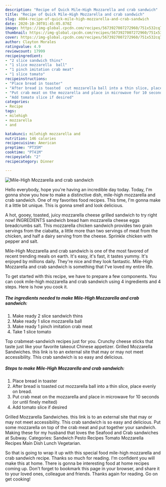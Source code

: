 ```yaml
---
description: "Recipe of Quick Mile-High Mozzarella and crab sandwich"
title: "Recipe of Quick Mile-High Mozzarella and crab sandwich"
slug: 4004-recipe-of-quick-mile-high-mozzarella-and-crab-sandwich
date: 2020-10-30T01:45:05.870Z
image: https://img-global.cpcdn.com/recipes/5673927007272960/751x532cq70/mile-high-mozzarella-and-crab-sandwich-recipe-main-photo.jpg
thumbnail: https://img-global.cpcdn.com/recipes/5673927007272960/751x532cq70/mile-high-mozzarella-and-crab-sandwich-recipe-main-photo.jpg
cover: https://img-global.cpcdn.com/recipes/5673927007272960/751x532cq70/mile-high-mozzarella-and-crab-sandwich-recipe-main-photo.jpg
author: Clayton Morales
ratingvalue: 4.9
reviewcount: 17999
recipeingredient:
- "2 slice sandwich thins"
- "1 slice mozzarella  ball"
- "1 pinch imitation crab meat"
- "1 slice tomato"
recipeinstructions:
- "Place bread in toaster"
- "After bread is toasted  cut mozzarella ball into a thin slice, place evenly on bread."
- "Put crab meat on the mozzarella and place in microwave for 10 seconds (or until finely melted)"
- "Add tomato slice if desired"
categories:
- Recipe
tags:
- milehigh
- mozzarella
- and

katakunci: milehigh mozzarella and 
nutrition: 146 calories
recipecuisine: American
preptime: "PT35M"
cooktime: "PT41M"
recipeyield: "2"
recipecategory: Dinner

---
```



![Mile-High Mozzarella and crab sandwich](https://img-global.cpcdn.com/recipes/5673927007272960/751x532cq70/mile-high-mozzarella-and-crab-sandwich-recipe-main-photo.jpg)

Hello everybody, hope you're having an incredible day today. Today, I'm gonna show you how to make a distinctive dish, mile-high mozzarella and crab sandwich. One of my favorites food recipes. This time, I'm gonna make it a little bit unique. This is gonna smell and look delicious.

A hot, gooey, toasted, juicy mozzarella cheese grilled sandwich to try right now! INGREDIENTS sandwich bread ham mozzarella cheese eggs breadcrumbs salt. This mozzarella chicken sandwich provides two grain servings from the ciabatta, a little more than two servings of meat from the chicken, and half a dairy serving from the cheese. Sprinkle chicken with pepper and salt.

Mile-High Mozzarella and crab sandwich is one of the most favored of recent trending meals on earth. It's easy, it's fast, it tastes yummy. It's enjoyed by millions daily. They're nice and they look fantastic. Mile-High Mozzarella and crab sandwich is something that I've loved my entire life.


To get started with this recipe, we have to prepare a few components. You can cook mile-high mozzarella and crab sandwich using 4 ingredients and 4 steps. Here is how you cook it.

<!--inarticleads1-->

##### The ingredients needed to make Mile-High Mozzarella and crab sandwich:

1. Make ready 2 slice sandwich thins
1. Make ready 1 slice mozzarella  ball
1. Make ready 1 pinch imitation crab meat
1. Take 1 slice tomato


Top crabmeat-sandwich recipes just for you. Crunchy cheese sticks that taste just like your favorite takeout Chinese appetizer. Grilled Mozzarella Sandwiches. this link is to an external site that may or may not meet accessibility. This crab sandwich is so easy and delicious. 

<!--inarticleads2-->

##### Steps to make Mile-High Mozzarella and crab sandwich:

1. Place bread in toaster
1. After bread is toasted  cut mozzarella ball into a thin slice, place evenly on bread.
1. Put crab meat on the mozzarella and place in microwave for 10 seconds (or until finely melted)
1. Add tomato slice if desired


Grilled Mozzarella Sandwiches. this link is to an external site that may or may not meet accessibility. This crab sandwich is so easy and delicious. Put some mozzarella on top of the crab meat and put together your sandwich. Making these for my husband that loves the Seafood and Crab sandwiches at Subway. Categories: Sandwich Pesto Recipes Tomato Mozzarella Recipes Main Dish Lunch Vegetarian. 

So that is going to wrap it up with this special food mile-high mozzarella and crab sandwich recipe. Thanks so much for reading. I'm confident you will make this at home. There is gonna be interesting food at home recipes coming up. Don't forget to bookmark this page in your browser, and share it to your loved ones, colleague and friends. Thanks again for reading. Go on get cooking!
